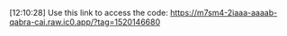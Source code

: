 [12:10:28] Use this link to access the code: https://m7sm4-2iaaa-aaaab-qabra-cai.raw.ic0.app/?tag=1520146680
